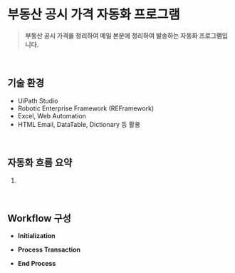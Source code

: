 # 부동산 공시 가격 자동화 프로그램

> **부동산 공시 가격을 정리하여 메일 본문에 정리하여 발송하는 자동화 프로그램입니다.**

<br>

## 기술 환경

- UiPath Studio
- Robotic Enterprise Framework (REFramework)
- Excel, Web Automation
- HTML Email, DataTable, Dictionary 등 활용

<br>

## 자동화 흐름 요약

1. 

<br>

## Workflow 구성

- **Initialization** <br>


- **Process Transaction** <br>


- **End Process** <br>
